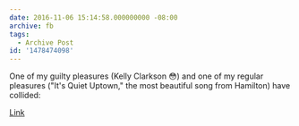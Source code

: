 ```yaml
---
date: 2016-11-06 15:14:58.000000000 -08:00
archive: fb
tags: 
  - Archive Post
id: '1478474098'
---
```


One of my guilty pleasures (Kelly Clarkson 😳) and one of my regular pleasures ("It's Quiet Uptown," the most beautiful song from Hamilton) have collided:

[Link](https://www.youtube.com/watch?v=Fqw0uRLPp94)